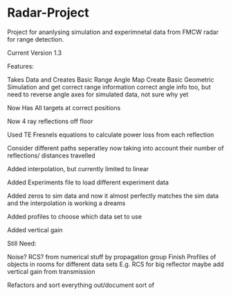 # Radar-Project
Project for ananlysing simulation and experimnetal data from FMCW radar for range detection.


Current Version 1.3

Features:

Takes Data and Creates Basic Range Angle Map
Create Basic Geometric Simulation and get correct range information
correct angle info too, but need to reverse angle axes for simulated data, not sure why yet

Now Has All targets at correct positions

Now 4 ray reflections off floor

Used TE Fresnels equations to calculate power loss from each reflection

Consider different paths seperatley now taking into account their number of reflections/ distances travelled

Added interpolation, but currently limited to linear

Added Experiments file to load different experiment data

Added zeros to sim data and now it almost perfectly matches the sim data and the interpolation is working a dreams

Added profiles to choose which data set to use

Added vertical gain

Still Need:

Noise?
RCS? from numerical stuff by propagation group
Finish Profiles of objects in rooms for different data sets E.g. RCS for big reflector
maybe add vertical gain from transmission


Refactors and sort everything out/document sort of